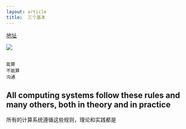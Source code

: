 ```yaml
---
layout: article
title:  三个基本
---
```


[地址](https://www.destroyallsoftware.com/screencasts)


![](/images/cs-thress.jpg)

```

能算
不能算
沟通

```



## All computing systems follow these rules and many others, both in theory and in practice

所有的计算系统遵循这些规则，理论和实践都是